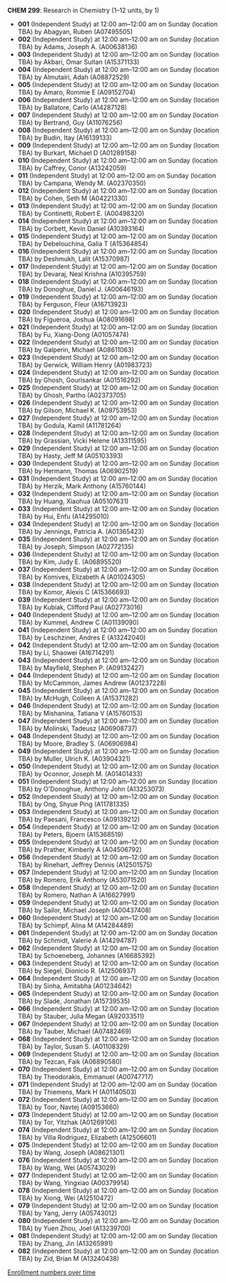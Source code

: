 **CHEM 299**: Research in Chemistry (1–12 units, by 1)

- **001** (Independent Study) at 12:00 am–12:00 am on Sunday (location TBA) by Abagyan, Ruben (A07495505)
- **002** (Independent Study) at 12:00 am–12:00 am on Sunday (location TBA) by Adams, Joseph A. (A00638136)
- **003** (Independent Study) at 12:00 am–12:00 am on Sunday (location TBA) by Akbari, Omar Sultan (A15371133)
- **004** (Independent Study) at 12:00 am–12:00 am on Sunday (location TBA) by Almutairi, Adah (A08872529)
- **005** (Independent Study) at 12:00 am–12:00 am on Sunday (location TBA) by Amaro, Rommie E (A09152704)
- **006** (Independent Study) at 12:00 am–12:00 am on Sunday (location TBA) by Ballatore, Carlo (A14287128)
- **007** (Independent Study) at 12:00 am–12:00 am on Sunday (location TBA) by Bertrand, Guy (A11076256)
- **008** (Independent Study) at 12:00 am–12:00 am on Sunday (location TBA) by Budin, Itay (A16139133)
- **009** (Independent Study) at 12:00 am–12:00 am on Sunday (location TBA) by Burkart, Michael D (A01289158)
- **010** (Independent Study) at 12:00 am–12:00 am on Sunday (location TBA) by Caffrey, Conor (A13242059)
- **011** (Independent Study) at 12:00 am–12:00 am on Sunday (location TBA) by Campana, Wendy M. (A02370350)
- **012** (Independent Study) at 12:00 am–12:00 am on Sunday (location TBA) by Cohen, Seth M (A04221330)
- **013** (Independent Study) at 12:00 am–12:00 am on Sunday (location TBA) by Continetti, Robert E. (A00498320)
- **014** (Independent Study) at 12:00 am–12:00 am on Sunday (location TBA) by Corbett, Kevin Daniel (A10393164)
- **015** (Independent Study) at 12:00 am–12:00 am on Sunday (location TBA) by Debelouchina, Galia T (A15364854)
- **016** (Independent Study) at 12:00 am–12:00 am on Sunday (location TBA) by Deshmukh, Lalit (A15370987)
- **017** (Independent Study) at 12:00 am–12:00 am on Sunday (location TBA) by Devaraj, Neal Krishna (A10395759)
- **018** (Independent Study) at 12:00 am–12:00 am on Sunday (location TBA) by Donoghue, Daniel J. (A00646193)
- **019** (Independent Study) at 12:00 am–12:00 am on Sunday (location TBA) by Ferguson, Fleur (A16713923)
- **020** (Independent Study) at 12:00 am–12:00 am on Sunday (location TBA) by Figueroa, Joshua (A08091698)
- **021** (Independent Study) at 12:00 am–12:00 am on Sunday (location TBA) by Fu, Xiang-Dong (A01057474)
- **022** (Independent Study) at 12:00 am–12:00 am on Sunday (location TBA) by Galperin, Michael (A08611063)
- **023** (Independent Study) at 12:00 am–12:00 am on Sunday (location TBA) by Gerwick, William Henry (A01983723)
- **024** (Independent Study) at 12:00 am–12:00 am on Sunday (location TBA) by Ghosh, Gourisankar (A01516292)
- **025** (Independent Study) at 12:00 am–12:00 am on Sunday (location TBA) by Ghosh, Partho (A02373705)
- **026** (Independent Study) at 12:00 am–12:00 am on Sunday (location TBA) by Gilson, Michael K. (A09753953)
- **027** (Independent Study) at 12:00 am–12:00 am on Sunday (location TBA) by Godula, Kamil (A11781264)
- **028** (Independent Study) at 12:00 am–12:00 am on Sunday (location TBA) by Grassian, Vicki Helene (A13311595)
- **029** (Independent Study) at 12:00 am–12:00 am on Sunday (location TBA) by Hasty, Jeff M (A05103393)
- **030** (Independent Study) at 12:00 am–12:00 am on Sunday (location TBA) by Hermann, Thomas (A06902519)
- **031** (Independent Study) at 12:00 am–12:00 am on Sunday (location TBA) by Herzik, Mark Anthony (A15760144)
- **032** (Independent Study) at 12:00 am–12:00 am on Sunday (location TBA) by Huang, Xiaohua (A05107631)
- **033** (Independent Study) at 12:00 am–12:00 am on Sunday (location TBA) by Hui, Enfu (A14295010)
- **034** (Independent Study) at 12:00 am–12:00 am on Sunday (location TBA) by Jennings, Patricia A. (A01365423)
- **035** (Independent Study) at 12:00 am–12:00 am on Sunday (location TBA) by Joseph, Simpson (A02772135)
- **036** (Independent Study) at 12:00 am–12:00 am on Sunday (location TBA) by Kim, Judy E. (A06895520)
- **037** (Independent Study) at 12:00 am–12:00 am on Sunday (location TBA) by Komives, Elizabeth A (A01024305)
- **038** (Independent Study) at 12:00 am–12:00 am on Sunday (location TBA) by Komor, Alexis C (A15366693)
- **039** (Independent Study) at 12:00 am–12:00 am on Sunday (location TBA) by Kubiak, Clifford Paul (A02773016)
- **040** (Independent Study) at 12:00 am–12:00 am on Sunday (location TBA) by Kummel, Andrew C (A01139090)
- **041** (Independent Study) at 12:00 am–12:00 am on Sunday (location TBA) by Leschziner, Andres E (A13242040)
- **042** (Independent Study) at 12:00 am–12:00 am on Sunday (location TBA) by Li, Shaowei (A16714291)
- **043** (Independent Study) at 12:00 am–12:00 am on Sunday (location TBA) by Mayfield, Stephen P. (A09132427)
- **044** (Independent Study) at 12:00 am–12:00 am on Sunday (location TBA) by McCammon, James Andrew (A01237228)
- **045** (Independent Study) at 12:00 am–12:00 am on Sunday (location TBA) by McHugh, Colleen A (A15371282)
- **046** (Independent Study) at 12:00 am–12:00 am on Sunday (location TBA) by Mishanina, Tatiana V (A15760153)
- **047** (Independent Study) at 12:00 am–12:00 am on Sunday (location TBA) by Molinski, Tadeusz (A06908737)
- **048** (Independent Study) at 12:00 am–12:00 am on Sunday (location TBA) by Moore, Bradley S. (A06906984)
- **049** (Independent Study) at 12:00 am–12:00 am on Sunday (location TBA) by Muller, Ulrich K. (A03904321)
- **050** (Independent Study) at 12:00 am–12:00 am on Sunday (location TBA) by Oconnor, Joseph M. (A01401433)
- **051** (Independent Study) at 12:00 am–12:00 am on Sunday (location TBA) by O'Donoghue, Anthony John (A13253073)
- **052** (Independent Study) at 12:00 am–12:00 am on Sunday (location TBA) by Ong, Shyue Ping (A11781335)
- **053** (Independent Study) at 12:00 am–12:00 am on Sunday (location TBA) by Paesani, Francesco (A09139212)
- **054** (Independent Study) at 12:00 am–12:00 am on Sunday (location TBA) by Peters, Bjoern (A15368519)
- **055** (Independent Study) at 12:00 am–12:00 am on Sunday (location TBA) by Prather, Kimberly A (A04506792)
- **056** (Independent Study) at 12:00 am–12:00 am on Sunday (location TBA) by Rinehart, Jeffrey Dennis (A12501575)
- **057** (Independent Study) at 12:00 am–12:00 am on Sunday (location TBA) by Romero, Erik Anthony (A53071520)
- **058** (Independent Study) at 12:00 am–12:00 am on Sunday (location TBA) by Romero, Nathan A (A16627991)
- **059** (Independent Study) at 12:00 am–12:00 am on Sunday (location TBA) by Sailor, Michael Joseph (A00437408)
- **060** (Independent Study) at 12:00 am–12:00 am on Sunday (location TBA) by Schimpf, Alina M (A14284489)
- **061** (Independent Study) at 12:00 am–12:00 am on Sunday (location TBA) by Schmidt, Valerie A (A14294787)
- **062** (Independent Study) at 12:00 am–12:00 am on Sunday (location TBA) by Schoeneberg, Johannes (A16685392)
- **063** (Independent Study) at 12:00 am–12:00 am on Sunday (location TBA) by Siegel, Dionicio R. (A12506937)
- **064** (Independent Study) at 12:00 am–12:00 am on Sunday (location TBA) by Sinha, Amitabha (A01234642)
- **065** (Independent Study) at 12:00 am–12:00 am on Sunday (location TBA) by Slade, Jonathan (A15739535)
- **066** (Independent Study) at 12:00 am–12:00 am on Sunday (location TBA) by Stauber, Julia Megan (A92033511)
- **067** (Independent Study) at 12:00 am–12:00 am on Sunday (location TBA) by Tauber, Michael (A07482469)
- **068** (Independent Study) at 12:00 am–12:00 am on Sunday (location TBA) by Taylor, Susan S. (A01108329)
- **069** (Independent Study) at 12:00 am–12:00 am on Sunday (location TBA) by Tezcan, Faik (A06890580)
- **070** (Independent Study) at 12:00 am–12:00 am on Sunday (location TBA) by Theodorakis, Emmanuel (A00747717)
- **071** (Independent Study) at 12:00 am–12:00 am on Sunday (location TBA) by Thiemens, Mark H (A01140503)
- **072** (Independent Study) at 12:00 am–12:00 am on Sunday (location TBA) by Toor, Navtej (A09153660)
- **073** (Independent Study) at 12:00 am–12:00 am on Sunday (location TBA) by Tor, Yitzhak (A01269106)
- **074** (Independent Study) at 12:00 am–12:00 am on Sunday (location TBA) by Villa Rodriguez, Elizabeth (A12506601)
- **075** (Independent Study) at 12:00 am–12:00 am on Sunday (location TBA) by Wang, Joseph (A08621301)
- **076** (Independent Study) at 12:00 am–12:00 am on Sunday (location TBA) by Wang, Wei (A05743029)
- **077** (Independent Study) at 12:00 am–12:00 am on Sunday (location TBA) by Wang, Yingxiao (A00379914)
- **078** (Independent Study) at 12:00 am–12:00 am on Sunday (location TBA) by Xiong, Wei (A12510472)
- **079** (Independent Study) at 12:00 am–12:00 am on Sunday (location TBA) by Yang, Jerry (A05743012)
- **080** (Independent Study) at 12:00 am–12:00 am on Sunday (location TBA) by Yuen Zhou, Joel (A13239700)
- **081** (Independent Study) at 12:00 am–12:00 am on Sunday (location TBA) by Zhang, Jin (A13265991)
- **082** (Independent Study) at 12:00 am–12:00 am on Sunday (location TBA) by Zid, Brian M (A13240438)

[Enrollment numbers over time](./CHEM299.tsv)
